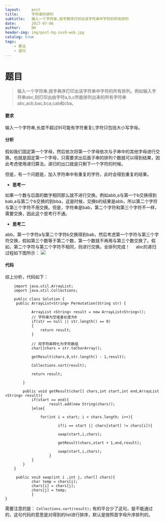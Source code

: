 ```yaml
---
layout:     post
title:      字符串的排列
subtitle:   输入一个字符串,按字典序打印出该字符串中字符的所有排列
date:       2017-07-06
author:     DH
header-img: img/post-bg-ios9-web.jpg
catalog: true
tags:
    - 算法
    - 递归
---
```

# 题目

>输入一个字符串,按字典序打印出该字符串中字符的所有排列。例如输入字符串abc,则打印出由字符a,b,c所能排列出来的所有字符串abc,acb,bac,bca,cab和cba。 

#### 要求

输入一个字符串,长度不超过9(可能有字符重复),字符只包括大小写字母。

#### 分析

假如我们固定第一个字母，然后依次将第一个字母依次与子串中的其他字母进行交换。也就是固定第一个字母，只需要求出后面子串的排列个数就可以得到结果，因此考虑使用递归算法。递归的出口就是只剩下一个字符的时候。

但是，有一个问题是，加入字符串中有重复的字符，此时会得到重复的结果。


- **思考一**

如果一个数与后面的数字相同那么就不进行交换。例如abb,a与第一个b交换得到bab,a与第二个b交换的到bba，这是时候，交换b的结果是abb，所以第二个字符与第三个字符不用交换。但是，字符串是bab，第二个字符和第三个字符不一样，需要交换，因此这个思考行不通。
     
- **思考二**

abb，第一个字符a与第二个字符b交换得到bab，然后考虑第一个字符与第三个字符交换，假如第三个数等于第二个数，第一个数就不再用与第三个数交换了。假如，第二个字符与第三个字符不相同，则进行交换。全排列完成！
     
abc的递归过程如下图所示：
![](https://ws3.sinaimg.cn/large/006tNc79gy1fha7p8hw9lj30md0apwg9.jpg)


#### 代码

综上分析，代码如下：
```
	import java.util.ArrayList;
	import java.util.Collections;

	public class Solution {
   	 public ArrayList<String> Permutation(String str) {
       
        	ArrayList <String> result = new ArrayList<String>();
        	// 字符串为空或者长度为0
       	 	if(str == null || str.length() == 0)
        	{
   	         	return result;
        	}
        
        	// 将字符串转化为字符数组
        	char[]chars = str.toCharArray();
        
        	getResult(chars,0,str.length() - 1,result);
        
        	Collections.sort(result);
       
        	return result;
        
    	}
    
    	public void getResult(char[] chars,int start,int end,ArrayList <String> result){
        	if(start == end){
            		result.add(new String(chars));
        	}else{
        
        		for(int i = start; i < chars.length; i++){
                
                		if(i == start || chars[start] != chars[i]){
                    
            			swap(start,i,chars);
                
                		getResult(chars,start + 1,end,result);
                
               			swap(start,i,chars);
                	}
        	}
        }
    }
    
   	 public void swap(int i ,int j, char[] chars){
        	char temp = chars[i];
       		chars[i] = chars[j];
        	chars[j] = temp;
    		}
}
```


需要注意的是： `Collections.sort(result);` 
有的平台少了这句，是不能通过的，这句代码的意思是对得到的list进行排序，默认是按照首字母升序排列的。
